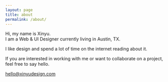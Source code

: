 ```yaml
---
layout: page
title: about
permalink: /about/
---
```


Hi, my name is Xinyu.  
I am a Web & UI Designer currently living in Austin, TX. 



I like design and spend a lot of time on the internet reading about it. 

If you are interested in working with me or want to collaborate on a project, feel free to say hello. 

<span class="textlink"><a href="mailto:hello@xinyudesign.com">hello@xinyudesign.com</a></span>

